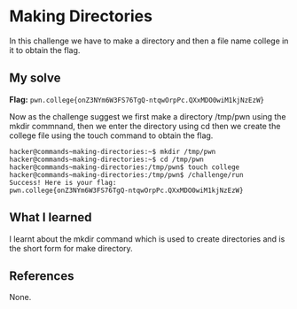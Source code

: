 # Making Directories

In this challenge we have to make a directory and then a file name college in it to obtain the flag.

## My solve
**Flag:** `pwn.college{onZ3NYm6W3FS76TgQ-ntqwOrpPc.QXxMDO0wiM1kjNzEzW}`

Now as the challenge suggest we first make a directory /tmp/pwn using the mkdir commnand, then we enter the directory using cd 
then we create the college file using the touch command to obtain the flag.

```
hacker@commands~making-directories:~$ mkdir /tmp/pwn
hacker@commands~making-directories:~$ cd /tmp/pwn
hacker@commands~making-directories:/tmp/pwn$ touch college
hacker@commands~making-directories:/tmp/pwn$ /challenge/run
Success! Here is your flag:
pwn.college{onZ3NYm6W3FS76TgQ-ntqwOrpPc.QXxMDO0wiM1kjNzEzW}
```

## What I learned
I learnt about the mkdir command which is used to create directories and is the short form for make directory.
## References 
None.

